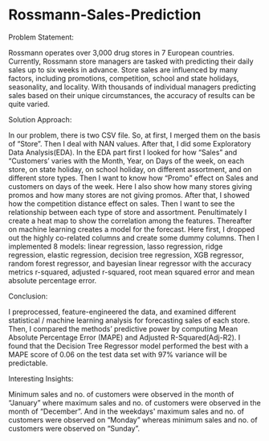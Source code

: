 # Rossmann-Sales-Prediction
Problem Statement: 

Rossmann operates over 3,000 drug stores in 7 European countries. Currently, Rossmann store managers are tasked with predicting their daily sales up to six weeks in advance. Store sales are influenced by many factors, including promotions, competition, school and state holidays, seasonality, and locality. With thousands of individual managers predicting sales based on their unique circumstances, the accuracy of results can be quite varied.

Solution Approach:

In our problem, there is two CSV file. So, at first, I merged them on the basis of “Store”. Then I deal with NAN values. After that, I did some Exploratory Data Analysis(EDA). In the EDA part first I looked for how “Sales” and “Customers’ varies with the Month, Year, on Days of the week, on each store, on state holiday, on school holiday, on different assortment, and on different store types. Then I want to know how “Promo” effect on Sales and customers on days of the week. Here I also show how many stores giving promos and how many stores are not giving promos. After that, I showed how the competition distance effect on sales. Then I want to see the relationship between each type of store and assortment. Penultimately I create a heat map to show the correlation among the features. 
Thereafter on machine learning creates a model for the forecast. Here first, I dropped out the highly co-related columns and create some dummy columns. Then I implemented 8 models: linear regression, lasso regression, ridge regression, elastic regression, decision tree regression, XGB regressor, random forest regressor, and bayesian linear regressor with the accuracy metrics r-squared, adjusted r-squared, root mean squared error and mean absolute percentage error.

Conclusion:

I preprocessed, feature-engineered the data, and examined different statistical / machine learning analysis for forecasting sales of each store. Then, I compared the methods’ predictive power by computing Mean Absolute Percentage Error (MAPE) and Adjusted R-Squared(Adj-R2). I found that the Decision Tree Regressor model performed the best with a MAPE score of 0.06 on the test data set with 97% variance will be predictable.

Interesting Insights:

Minimum sales and no. of customers were observed in the month of “January” where maximum sales and no. of customers were observed in the month of “December”. And in the weekdays' maximum sales and no. of customers were observed on “Monday” whereas minimum sales and no. of customers were observed on “Sunday”.
